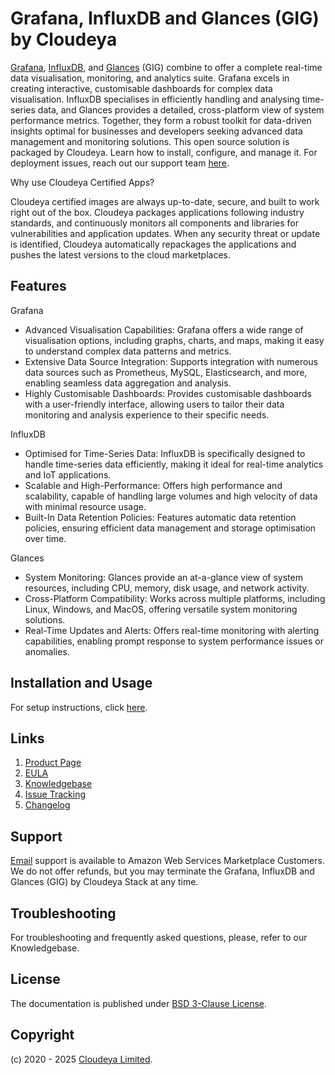 # Grafana, InfluxDB and Glances (GIG) by Cloudeya

[Grafana](https://grafana.com/), [InfluxDB](https://www.influxdata.com/), and [Glances](https://nicolargo.github.io/glances/) (GIG) combine to offer a complete real-time data visualisation, monitoring, and analytics suite. Grafana excels in creating interactive, customisable dashboards for complex data visualisation. InfluxDB specialises in efficiently handling and analysing time-series data, and Glances provides a detailed, cross-platform view of system performance metrics. Together, they form a robust toolkit for data-driven insights optimal for businesses and developers seeking advanced data management and monitoring solutions. This open source solution is packaged by Cloudeya. Learn how to install, configure, and manage it. For deployment issues, reach out our support team [here](mailto:tech@cloudeya.org).

Why use Cloudeya Certified Apps?

Cloudeya certified images are always up-to-date, secure, and built to work right out of the box. Cloudeya packages applications following industry standards, and continuously monitors all components and libraries for vulnerabilities and application updates. When any security threat or update is identified, Cloudeya automatically repackages the applications and pushes the latest versions to the cloud marketplaces.

## Features

Grafana

+ Advanced Visualisation Capabilities: Grafana offers a wide range of visualisation options, including graphs, charts, and maps, making it easy to understand complex data patterns and metrics.
+ Extensive Data Source Integration: Supports integration with numerous data sources such as Prometheus, MySQL, Elasticsearch, and more, enabling seamless data aggregation and analysis.
+ Highly Customisable Dashboards: Provides customisable dashboards with a user-friendly interface, allowing users to tailor their data monitoring and analysis experience to their specific needs.

InfluxDB

+ Optimised for Time-Series Data: InfluxDB is specifically designed to handle time-series data efficiently, making it ideal for real-time analytics and IoT applications.
+ Scalable and High-Performance: Offers high performance and scalability, capable of handling large volumes and high velocity of data with minimal resource usage.
+ Built-In Data Retention Policies: Features automatic data retention policies, ensuring efficient data management and storage optimisation over time.

Glances

+ System Monitoring: Glances provide an at-a-glance view of system resources, including CPU, memory, disk usage, and network activity.
+ Cross-Platform Compatibility: Works across multiple platforms, including Linux, Windows, and MacOS, offering versatile system monitoring solutions.
+ Real-Time Updates and Alerts: Offers real-time monitoring with alerting capabilities, enabling prompt response to system performance issues or anomalies.

## Installation and Usage

For setup instructions, click [here](setup.md).

## Links

1. [Product Page](https://aws.amazon.com/marketplace/pp/prodview-wrohhklhyyfdw)
2. [EULA](CloudeyaLimitedEULA.txt)
3. [Knowledgebase](https://github.com/cloudeyalimited/grafana-influxdb-glances-by-cloudeya/-/wikis/home)
4. [Issue Tracking](https://github.com/cloudeyalimited/grafana-influxdb-glances-by-cloudeya/-/issues)
5. [Changelog](changelog.md)

## Support

[Email](mailto:tech@cloudeya.org) support is available to Amazon Web Services Marketplace Customers. We do not offer refunds, but you may terminate the Grafana, InfluxDB and Glances (GIG) by Cloudeya Stack at any time.

## Troubleshooting

For troubleshooting and frequently asked questions, please, refer to our Knowledgebase.

## License

The documentation is published under [BSD 3-Clause License](license.txt).

## Copyright

(c) 2020 - 2025 [Cloudeya Limited](https://cloudeya.org).
